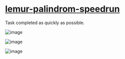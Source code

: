# [lemur-palindrom-speedrun](https://github.com/UniBreakfast/lemur-palindrom-speedrun)

Task completed as quickly as possible.

![image](https://github.com/user-attachments/assets/e4dad0eb-6140-46b4-ba41-8758e8ca2b37)

![image](https://github.com/user-attachments/assets/3348b9fe-7828-4450-9220-42030619896c)

![image](https://github.com/user-attachments/assets/0721c9d0-9311-4be7-af07-43e76c12b297)
